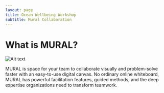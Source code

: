 ```yaml
---
layout: page
title: Ocean Wellbeing Workshop
subtitle: Mural Collaboration
---
```


# What is MURAL?

![Alt text]("/assets/img/mural.gif")

MURAL is space for your team to collaborate visually and problem-solve faster with an easy-to-use digital canvas. No ordinary online whiteboard, MURAL has powerful facilitation features, guided methods, and the deep expertise organizations need to transform teamwork.

